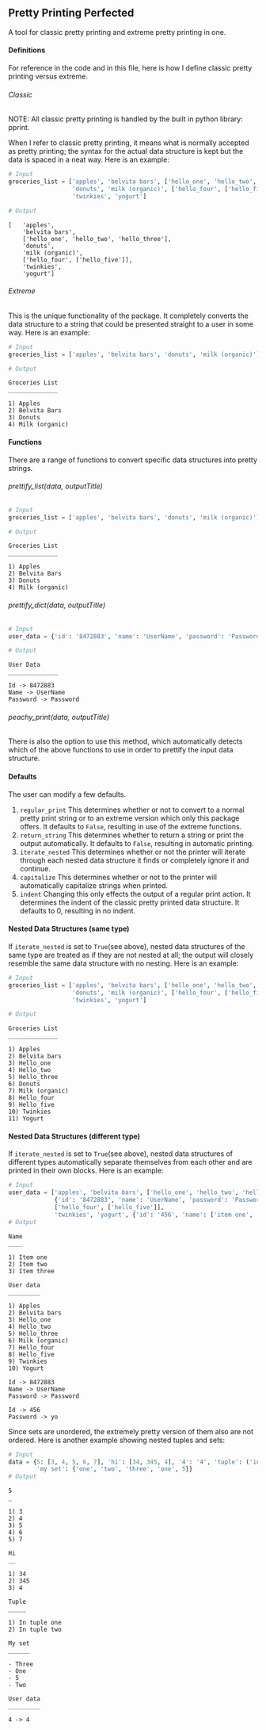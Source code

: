 ## Pretty Printing Perfected
A tool for classic pretty printing and extreme pretty printing in one.

#### Definitions
For reference in the code and in this file, here is how I define classic
pretty printing versus extreme.

###### Classic
NOTE: All classic pretty printing is handled by the built in python library: pprint.

When I refer to classic pretty printing, it means what is normally accepted
as pretty printing; the syntax for the actual data structure is kept but
the data is spaced in a neat way. Here is an example:

```python
# Input
groceries_list = ['apples', 'belvita bars', ['hello_one', 'hello_two', 'hello_three'],
                  'donuts', 'milk (organic)', ['hello_four', ['hello_five']],
                  'twinkies', 'yogurt']

# Output
```
```
[   'apples',
    'belvita bars',
    ['hello_one', 'hello_two', 'hello_three'],
    'donuts',
    'milk (organic)',
    ['hello_four', ['hello_five']],
    'twinkies',
    'yogurt']
```


###### Extreme
This is the unique functionality of the package. It completely converts the
data structure to a string that could be presented straight to a user in
some way. Here is an example:

```python
# Input
groceries_list = ['apples', 'belvita bars', 'donuts', 'milk (organic)']

# Output
```
```
Groceries List
______________

1) Apples
2) Belvita Bars
3) Donuts
4) Milk (organic)
```

#### Functions
There are a range of functions to convert specific data structures into
pretty strings.

###### prettify_list(data, outputTitle)

```python
# Input
groceries_list = ['apples', 'belvita bars', 'donuts', 'milk (organic)']

# Output
```
```
Groceries List
______________

1) Apples
2) Belvita Bars
3) Donuts
4) Milk (organic)
```

###### prettify_dict(data, outputTitle)

```python
# Input
user_data = {'id': '8472883', 'name': 'UserName', 'password': 'Password'}

# Output
```
```
User Data
______________

Id -> 8472883
Name -> UserName
Password -> Password
```

###### peachy_print(data, outputTitle)
There is also the option to use this method, which automatically detects which of the above
functions to use in order to prettify the input data structure.

#### Defaults
The user can modify a few defaults.
1. `regular_print`
This determines whether or not to convert to a normal pretty print string
or to an extreme version which only this package offers. It defaults to
`False`, resulting in use of the extreme functions.
2. `return_string`
This determines whether to return a string or print the output automatically.
It defaults to `False`, resulting in automatic printing.
3. `iterate_nested`
This determines whether or not the printer will iterate through each nested
data structure it finds or completely ignore it and continue.
4. `capitalize`
This determines whether or not to the printer will automatically capitalize
strings when printed.
5. `indent`
Changing this only effects the output of a regular print action. It determines
the indent of the classic pretty printed data structure. It defaults to
0, resulting in no indent.

#### Nested Data Structures (same type)
If `iterate_nested` is set to `True`(see above), nested data structures
of the same type are treated as if they are not nested at all;
the output will closely resemble the same data structure with no
nesting. Here is an example:

```python
# Input
groceries_list = ['apples', 'belvita bars', ['hello_one', 'hello_two', 'hello_three'],
                  'donuts', 'milk (organic)', ['hello_four', ['hello_five']],
                  'twinkies', 'yogurt']

# Output
```
```
Groceries List
______________

1) Apples
2) Belvita bars
3) Hello_one
4) Hello_two
5) Hello_three
6) Donuts
7) Milk (organic)
8) Hello_four
9) Hello_five
10) Twinkies
11) Yogurt

```

#### Nested Data Structures (different type)
If `iterate_nested` is set to `True`(see above), nested data structures
of different types automatically separate themselves from each other and
are printed in their own blocks. Here is an example:

```python
# Input
user_data = ['apples', 'belvita bars', ['hello_one', 'hello_two', 'hello_three'],
             {'id': '8472883', 'name': 'UserName', 'password': 'Password'}, 'milk (organic)',
             ['hello_four', ['hello_five']],
             'twinkies', 'yogurt', {'id': '456', 'name': ['item one', 'item two', 'item three'], 'password': 'yo'}]
# Output
```
```
Name
____

1) Item one
2) Item two
3) Item three

User data
_________

1) Apples
2) Belvita bars
3) Hello_one
4) Hello_two
5) Hello_three
6) Milk (organic)
7) Hello_four
8) Hello_five
9) Twinkies
10) Yogurt

Id -> 8472883
Name -> UserName
Password -> Password

Id -> 456
Password -> yo
```

Since sets are unordered, the extremely pretty version of them also are not ordered. Here is another example showing nested tuples and sets:
```python
# Input
data = {5: [3, 4, 5, 6, 7], 'hi': [34, 345, 4], '4': '4', 'tuple': ('in tuple one', 'in tuple two'),
        'my set': {'one', 'two', 'three', 'one', 5}}
# Output
```
```
5
_

1) 3
2) 4
3) 5
4) 6
5) 7

Hi
__

1) 34
2) 345
3) 4

Tuple
_____

1) In tuple one
2) In tuple two

My set
______

- Three
- One
- 5
- Two

User data
_________

4 -> 4

```